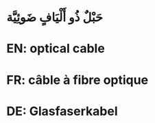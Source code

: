 # حَبْلٌ ذُو أَلْيَافٍ ضَوئِيَّة

# EN: optical cable

# FR: câble à fibre optique

# DE: Glasfaserkabel
